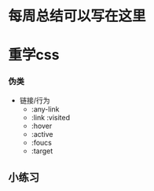 # 每周总结可以写在这里

# 重学css

### 伪类
- 链接/行为
    - :any-link
    - :link :visited
    - :hover
    - :active
    - :foucs
    - :target

## 小练习

##